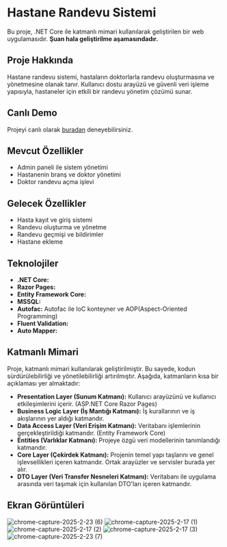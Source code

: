 # Hastane Randevu Sistemi

Bu proje, .NET Core ile katmanlı mimari kullanılarak geliştirilen bir web uygulamasıdır. **Şuan hala geliştirilme aşamasındadır.**

## Proje Hakkında

Hastane randevu sistemi, hastaların doktorlarla randevu oluşturmasına ve yönetmesine olanak tanır. Kullanıcı dostu arayüzü ve güvenli veri işleme yapısıyla, hastaneler için etkili bir randevu yönetim çözümü sunar.

## Canlı Demo

Projeyi canlı olarak [buradan](http://hospital-appointment.runasp.net/) deneyebilirsiniz.


## Mevcut Özellikler

- Admin paneli ile sistem yönetimi
- Hastanenin branş ve doktor yönetimi
- Doktor randevu açma işlevi
  
## Gelecek Özellikler

- Hasta kayıt ve giriş sistemi
- Randevu oluşturma ve yönetme
- Randevu geçmişi ve bildirimler
- Hastane ekleme

## Teknolojiler

- **.NET Core:**
- **Razor Pages:**
- **Entity Framework Core:**
- **MSSQL:**
- **Autofac:** Autofac ile IoC konteyner ve AOP(Aspect-Oriented Programming)
- **Fluent Validation:**
- **Auto Mapper:**

## Katmanlı Mimari

Proje, katmanlı mimari kullanılarak geliştirilmiştir. Bu sayede, kodun sürdürülebilirliği ve yönetilebilirliği artırılmıştır. Aşağıda, katmanların kısa bir açıklaması yer almaktadır:

- **Presentation Layer (Sunum Katmanı):** Kullanıcı arayüzünü ve kullanıcı etkileşimlerini içerir. (ASP.NET Core Razor Pages)
- **Business Logic Layer (İş Mantığı Katmanı):** İş kurallarının ve iş akışlarının yer aldığı katmandır.
- **Data Access Layer (Veri Erişim Katmanı):** Veritabanı işlemlerinin gerçekleştirildiği katmandır. (Entity Framework Core)
- **Entities (Varlıklar Katmanı):** Projeye özgü veri modellerinin tanımlandığı katmandır.
- **Core Layer (Çekirdek Katmanı):** Projenin temel yapı taşlarını ve genel işlevsellikleri içeren katmandır. Ortak arayüzler ve servisler burada yer alır.
- **DTO Layer (Veri Transfer Nesneleri Katmanı):** Veritabanı ile uygulama arasında veri taşımak için kullanılan DTO'ları içeren katmandır. 

## Ekran Görüntüleri

![chrome-capture-2025-2-23 (6)](https://github.com/user-attachments/assets/06fe6925-a846-45c6-adfa-934c044bbe35)
![chrome-capture-2025-2-17 (1)](https://github.com/user-attachments/assets/83c05853-4ac0-433e-8b3c-0b3af05c4834)
![chrome-capture-2025-2-17 (2)](https://github.com/user-attachments/assets/6e8ef473-8298-48d2-a94f-30716bed485b)
![chrome-capture-2025-2-17 (3)](https://github.com/user-attachments/assets/290840b9-e5de-459e-963f-a7ede161fd0c)
![chrome-capture-2025-2-23 (7)](https://github.com/user-attachments/assets/b8f9d40e-8eb3-45c4-b160-4ce354c71a2d)

